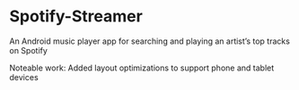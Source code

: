 # Spotify-Streamer
An Android music player app for searching and playing an artist’s top tracks on Spotify

Noteable work:
Added layout optimizations to support phone and tablet devices
